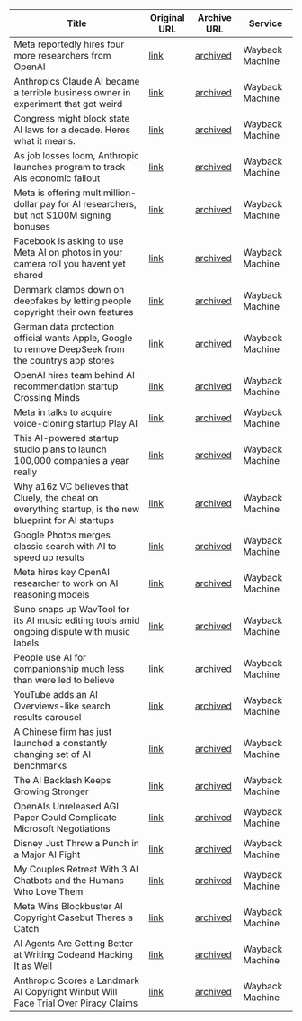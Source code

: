 | Title             | Original URL     | Archive URL      | Service      |
|-------------------|------------------|------------------|---------------|
| Meta reportedly hires four more researchers from OpenAI | [link](https://techcrunch.com/2025/06/28/meta-reportedly-hires-four-more-researchers-from-openai/) | [archived](https://web.archive.org/web/20250628184418/https://techcrunch.com/2025/06/28/meta-reportedly-hires-four-more-researchers-from-openai/) | Wayback Machine |
| Anthropics Claude AI became a terrible business owner in experiment that got weird | [link](https://techcrunch.com/2025/06/28/anthropics-claude-ai-became-a-terrible-business-owner-in-experiment-that-got-weird/) | [archived](https://web.archive.org/web/20250628191902/https://techcrunch.com/2025/06/28/anthropics-claude-ai-became-a-terrible-business-owner-in-experiment-that-got-weird/) | Wayback Machine |
| Congress might block state AI laws for a decade. Heres what it means. | [link](https://techcrunch.com/2025/06/27/congress-might-block-state-ai-laws-for-a-decade-heres-what-it-means/) | [archived](https://web.archive.org/web/20250628191930/https://techcrunch.com/2025/06/27/congress-might-block-state-ai-laws-for-a-decade-heres-what-it-means/) | Wayback Machine |
| As job losses loom, Anthropic launches program to track AIs economic fallout | [link](https://techcrunch.com/2025/06/27/as-job-losses-loom-anthropic-launches-program-to-track-ais-economic-fallout/) | [archived](https://web.archive.org/web/20250628191958/https://techcrunch.com/2025/06/27/as-job-losses-loom-anthropic-launches-program-to-track-ais-economic-fallout/) | Wayback Machine |
| Meta is offering multimillion-dollar pay for AI researchers, but not $100M signing bonuses | [link](https://techcrunch.com/2025/06/27/meta-is-offering-multimillion-dollar-pay-for-ai-researchers-but-not-100m-signing-bonuses/) | [archived](https://web.archive.org/web/20250628191959/https://techcrunch.com/2025/06/28/anthropics-claude-ai-became-a-terrible-business-owner-in-experiment-that-got-weird/?sidebar=a) | Wayback Machine |
| Facebook is asking to use Meta AI on photos in your camera roll you havent yet shared | [link](https://techcrunch.com/2025/06/27/facebook-is-asking-to-use-meta-ai-on-photos-in-your-camera-roll-you-havent-yet-shared/) | [archived](https://web.archive.org/web/20250628192108/https://techcrunch.com/2025/06/27/facebook-is-asking-to-use-meta-ai-on-photos-in-your-camera-roll-you-havent-yet-shared/) | Wayback Machine |
| Denmark clamps down on deepfakes by letting people copyright their own features | [link](https://techcrunch.com/2025/06/27/denmark-clamps-down-on-deepfakes-by-letting-people-copyright-their-own-features/) | [archived](https://web.archive.org/web/20250628192222/https://techcrunch.com/2025/06/27/denmark-clamps-down-on-deepfakes-by-letting-people-copyright-their-own-features/) | Wayback Machine |
| German data protection official wants Apple, Google to remove DeepSeek from the countrys app stores | [link](https://techcrunch.com/2025/06/27/germany-tells-apple-google-to-remove-deepseek-from-the-countrys-app-stores/) | [archived](https://web.archive.org/web/20250628192341/https://techcrunch.com/2025/06/27/germany-tells-apple-google-to-remove-deepseek-from-the-countrys-app-stores/) | Wayback Machine |
| OpenAI hires team behind AI recommendation startup Crossing Minds | [link](https://techcrunch.com/2025/06/27/openai-hires-team-behind-ai-recommendation-startup-crossing-minds/) | [archived](https://web.archive.org/web/20250628191959/https://techcrunch.com/2025/06/28/anthropics-claude-ai-became-a-terrible-business-owner-in-experiment-that-got-weird/?sidebar=a) | Wayback Machine |
| Meta in talks to acquire voice-cloning startup Play AI | [link](https://techcrunch.com/2025/06/27/meta-in-talks-to-acquire-voice-cloning-startup-play-ai/) | [archived](https://web.archive.org/web/20250628192437/https://techcrunch.com/2025/06/27/meta-in-talks-to-acquire-voice-cloning-startup-play-ai/) | Wayback Machine |
| This AI-powered startup studio plans to launch 100,000 companies a year  really | [link](https://techcrunch.com/2025/06/26/this-ai-powered-startup-studio-plans-to-launch-100000-companies-a-year-really/) | [archived](https://web.archive.org/web/20250628192511/https://techcrunch.com/2025/06/26/this-ai-powered-startup-studio-plans-to-launch-100000-companies-a-year-really/) | Wayback Machine |
| Why a16z VC believes that Cluely, the cheat on everything startup, is the new blueprint for AI startups | [link](https://techcrunch.com/2025/06/26/why-a16z-vc-believes-that-cluely-the-cheat-on-everything-startup-is-the-new-blueprint-for-ai-startups/) | [archived](https://web.archive.org/web/20250628191959/https://techcrunch.com/2025/06/28/anthropics-claude-ai-became-a-terrible-business-owner-in-experiment-that-got-weird/?sidebar=a) | Wayback Machine |
| Google Photos merges classic search with AI to speed up results | [link](https://techcrunch.com/2025/06/26/google-photos-merges-classic-search-with-ai-to-speed-up-results/) | [archived](https://web.archive.org/web/20250628183818/https://techcrunch.com/2025/06/27/youtubes-mobile-video-editor-is-coming-to-ios/?sidebar=a) | Wayback Machine |
| Meta hires key OpenAI researcher to work on AI reasoning models | [link](https://techcrunch.com/2025/06/26/meta-hires-key-openai-researcher-to-work-on-ai-reasoning-models/) | [archived](https://web.archive.org/web/20250628191959/https://techcrunch.com/2025/06/28/anthropics-claude-ai-became-a-terrible-business-owner-in-experiment-that-got-weird/?sidebar=a) | Wayback Machine |
| Suno snaps up WavTool for its AI music editing tools amid ongoing dispute with music labels | [link](https://techcrunch.com/2025/06/26/suno-snaps-up-wavtool-for-its-ai-music-editing-tools-amid-ongoing-dispute-with-music-labels/) | [archived](https://web.archive.org/web/20250628191959/https://techcrunch.com/2025/06/28/anthropics-claude-ai-became-a-terrible-business-owner-in-experiment-that-got-weird/?sidebar=a) | Wayback Machine |
| People use AI for companionship much less than were led to believe | [link](https://techcrunch.com/2025/06/26/people-use-ai-for-companionship-much-less-than-were-led-to-believe/) | [archived](https://web.archive.org/web/20250628191959/https://techcrunch.com/2025/06/28/anthropics-claude-ai-became-a-terrible-business-owner-in-experiment-that-got-weird/?sidebar=a) | Wayback Machine |
| YouTube adds an AI Overviews-like search results carousel | [link](https://techcrunch.com/2025/06/26/youtube-adds-an-ai-overviews-like-search-results-carousel/) | [archived](https://web.archive.org/web/20250628193126/https://techcrunch.com/2025/06/26/youtube-adds-an-ai-overviews-like-search-results-carousel/) | Wayback Machine |
| A Chinese firm has just launched a constantly changing set of AI benchmarks | [link](https://www.technologyreview.com/2025/06/23/1119190/chinese-changing-ai-benchmarks/) | [archived](https://web.archive.org/web/20250628193157/https://www.technologyreview.com/2025/06/23/1119190/chinese-changing-ai-benchmarks/) | Wayback Machine |
| The AI Backlash Keeps Growing Stronger | [link](https://www.wired.com/story/generative-ai-backlash/) | [archived](https://web.archive.org/web/20250628193246/https://www.wired.com/story/generative-ai-backlash/) | Wayback Machine |
| OpenAIs Unreleased AGI Paper Could Complicate Microsoft Negotiations | [link](https://www.wired.com/story/openai-five-levels-agi-paper-microsoft-negotiations/) | [archived](https://web.archive.org/web/20250628193332/https://www.wired.com/story/openai-five-levels-agi-paper-microsoft-negotiations/) | Wayback Machine |
| Disney Just Threw a Punch in a Major AI Fight | [link](https://www.wired.com/story/uncanny-valley-podcast-disney-just-threw-a-punch-in-a-major-ai-fight/) | [archived](https://web.archive.org/web/20250628193408/https://www.wired.com/story/uncanny-valley-podcast-disney-just-threw-a-punch-in-a-major-ai-fight/) | Wayback Machine |
| My Couples Retreat With 3 AI Chatbots and the Humans Who Love Them | [link](https://www.wired.com/story/couples-retreat-with-3-ai-chatbots-and-humans-who-love-them-replika-nomi-chatgpt/) | [archived](https://web.archive.org/web/20250628193610/https://www.wired.com/story/couples-retreat-with-3-ai-chatbots-and-humans-who-love-them-replika-nomi-chatgpt/) | Wayback Machine |
| Meta Wins Blockbuster AI Copyright Casebut Theres a Catch | [link](https://www.wired.com/story/meta-scores-victory-ai-copyright-case/) | [archived](https://web.archive.org/web/20250628193642/https://www.wired.com/story/meta-scores-victory-ai-copyright-case/) | Wayback Machine |
| AI Agents Are Getting Better at Writing Codeand Hacking It as Well | [link](https://www.wired.com/story/ai-agents-are-getting-better-at-writing-code-and-hacking-it-as-well/) | [archived](https://web.archive.org/web/20250628193717/https://www.wired.com/story/ai-agents-are-getting-better-at-writing-code-and-hacking-it-as-well/) | Wayback Machine |
| Anthropic Scores a Landmark AI Copyright Winbut Will Face Trial Over Piracy Claims | [link](https://www.wired.com/story/anthropic-ai-copyright-fair-use-piracy-ruling/) | [archived](https://web.archive.org/web/20250628193752/https://www.wired.com/story/anthropic-ai-copyright-fair-use-piracy-ruling/) | Wayback Machine |
